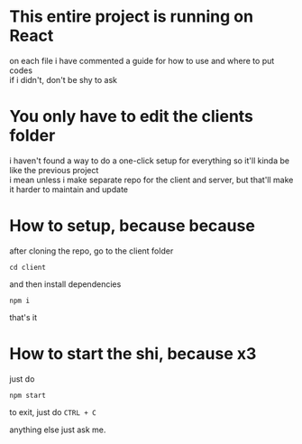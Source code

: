# This entire project is running on React
on each file i have commented a guide for how to use and where to put codes  
if i didn't, don't be shy to ask

# You only have to edit the clients folder
i haven't found a way to do a one-click setup for everything so it'll kinda be like the previous project  
i mean unless i make separate repo for the client and server, but that'll make it harder to maintain and update

# How to setup, because because
after cloning the repo, go to the client folder
```
cd client
```
and then install dependencies
```
npm i
```
that's it

# How to start the shi, because x3
just do
```
npm start
```
to exit, just do `CTRL + C`

anything else just ask me.
